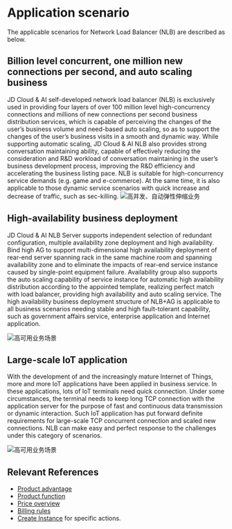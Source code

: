 # Application scenario

The applicable scenarios for Network Load Balancer (NLB) are described as below.

## Billion level concurrent, one million new connections per second, and auto scaling business
JD Cloud & AI self-developed network load balancer (NLB) is exclusively used in providing four layers of over 100 million level high-concurrency connections and millions of new connections per second business distribution services, which is capable of perceiving the changes of the user’s business volume and need-based auto scaling, so as to support the changes of the user’s business visits in a smooth and dynamic way. While supporting automatic scaling, JD Cloud & AI NLB also provides strong conversation maintaining ability, capable of effectively reducing the consideration and R&D workload of conversation maintaining in the user’s business development process, improving the R&D efficiency and accelerating the business listing pace. NLB is suitable for high-concurrency service demands (e.g. game and e-commerce). At the same time, it is also applicable to those dynamic service scenarios with quick increase and decrease of traffic, such as sec-killing.
![高并发、自动弹性伸缩业务](../../../../image/Networking/NLB/NLB-AutoScaling.png)


## High-availability business deployment

JD Cloud & AI NLB Server supports independent selection of redundant configuration, multiple availability zone deployment and high availability. Bind high AG to support multi-dimensional high availability deployment of rear-end server spanning rack in the same machine room and spanning availability zone and to eliminate the impacts of rear-end service instance caused by single-point equipment failure. Availability group also supports the auto scaling capability of service instance for automatic high availability distribution according to the appointed template, realizing perfect match with load balancer, providing high availability and auto scaling service. The high availability business deployment structure of NLB+AG is applicable to all business scenarios needing stable and high fault-tolerant capability, such as government affairs service, enterprise application and Internet application.

![高可用业务场景](../../../../image/Networking/NLB/NLB-HA.png)

## Large-scale IoT application

With the development of and the increasingly mature Internet of Things, more and more IoT applications have been applied in business service. In these applications, lots of IoT terminals need quick connection. Under some circumstances, the terminal needs to keep long TCP connection with the application server for the purpose of fast and continuous data transmission or dynamic interaction. Such IoT application has put forward definite requirements for large-scale TCP concurrent connection and scaled new connections. NLB can make easy and perfect response to the challenges under this category of scenarios.

![高可用业务场景](../../../../image/Networking/NLB/NLB-IOT.png)

## Relevant References

- [Product advantage](../Introduction/Benefits.md)
- [Product function](../Introduction/Features.md)
- [Price overview](../Pricing/Price-Overview.md)
- [Billing rules](../Pricing/Billing-Rules.md)
- [Create Instance](../Getting-Started/Create-Instance.md) for specific actions.
